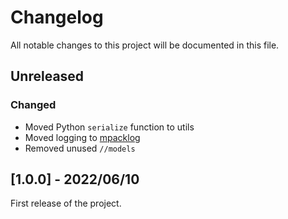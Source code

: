 # Changelog

All notable changes to this project will be documented in this file.

## Unreleased

### Changed

- Moved Python `serialize` function to utils
- Moved logging to [mpacklog](https://github.com/stephane-caron/mpacklog/)
- Removed unused ``//models``

## [1.0.0] - 2022/06/10

First release of the project.
